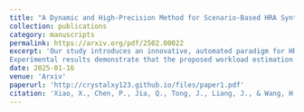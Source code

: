 ```yaml
---
title: "A Dynamic and High-Precision Method for Scenario-Based HRA Synthetic Data Collection in Multi-Agent Collaborative Environments Driven by LLMs"
collection: publications
category: manuscripts
permalink: https://arxiv.org/pdf/2502.00022
excerpt: 'Our study introduces an innovative, automated paradigm for HRA data collection through a scenario-driven approach that accurately estimates operator workload in collaborative settings. By fine-tuning large language models on high-temperature gas-cooled reactor operational data, our method simulates human behavior and cognitive load in real time, dynamically adapting to workload changes.
Experimental results demonstrate that the proposed workload estimation with LLMs and agents (WELLA) method outperforms existing LLM-based approaches in prediction accuracy.'
date: 2025-01-16
venue: 'Arxiv'
paperurl: 'http://crystalxy123.github.io/files/paper1.pdf'
citation: 'Xiao, X., Chen, P., Jia, Q., Tong, J., Liang, J., & Wang, H. (2025). A Dynamic and High-Precision Method for Scenario-Based HRA Synthetic Data Collection in Multi-Agent Collaborative Environments Driven by LLMs. arXiv preprint arXiv:2502.00022.'
---
```


